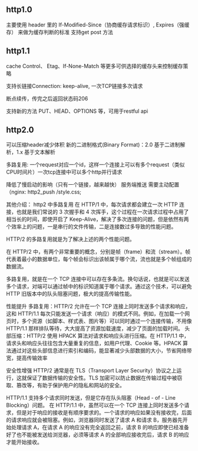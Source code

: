 ## http1.0 

主要使用 header 里的 If-Modified-Since（协商缓存请求标识）, Expires（强缓存） 来做为缓存判断的标准
支持get post 方法

## http1.1 

cache Control、 Etag、If-None-Match 等更多可供选择的缓存头来控制缓存策略

支持长链接Connection: keep-alive, 一次TCP链接多次请求

断点续传，传完之后返回状态码206

支持新的方法 PUT、HEAD、OPTIONS 等，可用于restful api

## http2.0

可以压缩header减少体积
新的二进制格式(Binary Format)：2.0 基于二进制解析，1.x 基于文本解析

多路复用: 一个request对应一个id，这样一个连接上可以有多个request（类似CPU时间片）一次tcp连接中可以多个http并行请求

降低了慢启动的影响（只有一个链接，越来越快）
服务端推送
需要主动配置（nginx: http2_push /style.css;


其他介绍： http2 中多路复用
在 HTTP/1 中，每次请求都会建立一次 HTTP 连接，也就是我们常说的 3 次握手和 4 次挥手，这个过程在一次请求过程中占用了相当长的时间，即使开启了 Keep-Alive，解决了多次连接的问题，但是依然有两个效率上的问题，一是串行的文件传输，二是连接数过多导致的性能问题。

HTTP/2 的多路复用就是为了解决上述的两个性能问题。

在 HTTP/2 中，有两个非常重要的概念，分别是帧（frame）和流（stream）。帧代表着最小的数据单位，每个帧会标识出该帧属于哪个流，流也就是多个帧组成的数据流。

多路复用，就是在一个 TCP 连接中可以存在多条流。换句话说，也就是可以发送多个请求，对端可以通过帧中的标识知道属于哪个请求。通过这个技术，可以避免 HTTP 旧版本中的队头阻塞问题，极大的提高传输性能。




性能提升
多路复用：HTTP/2 允许在一个 TCP 连接上同时发送多个请求和响应，这和 HTTP/1.1 每次只能发送一个请求（响应）的模式不同。例如，在加载一个网页时，多个资源（如脚本、样式表、图片等）可以同时通过一个连接传输，不用像 HTTP/1.1 那样排队等待，大大提高了资源加载速度，减少了页面的加载时间。
头部压缩：HTTP/2 使用 HPACK 算法对请求和响应头进行压缩。在 HTTP/1.1 中，请求头和响应头往往包含大量重复的信息，如用户代理、Cookie 等。HPACK 算法通过对这些头部信息进行索引和编码，能显著减少头部数据的大小，节省网络带宽，提高传输效率

安全性增强
HTTP/2 通常是在 TLS（Transport Layer Security）协议之上运行，这就保证了数据传输的安全性。TLS 加密可以防止数据在传输过程中被窃取、篡改等，有助于保护用户的隐私和网站的安全。



HTTP/1.1 支持多个请求同时发送，但是它存在队头阻塞（Head - of - Line Blocking）问题。
在 HTTP/1.1 中，虽然可以在一个 TCP 连接上同时发送多个请求，但是对于响应的接收是有顺序要求的。一个请求的响应如果没有接收完，后面的请求响应就会被阻塞。例如，浏览器同时发送了请求 A 和请求 B，服务器先开始处理请求 A，在请求 A 的响应没有完全返回之前，请求 B 的响应即使已经准备好了也不能被发送给浏览器，必须等请求 A 的全部响应接收完后，请求 B 的响应才能开始接收。